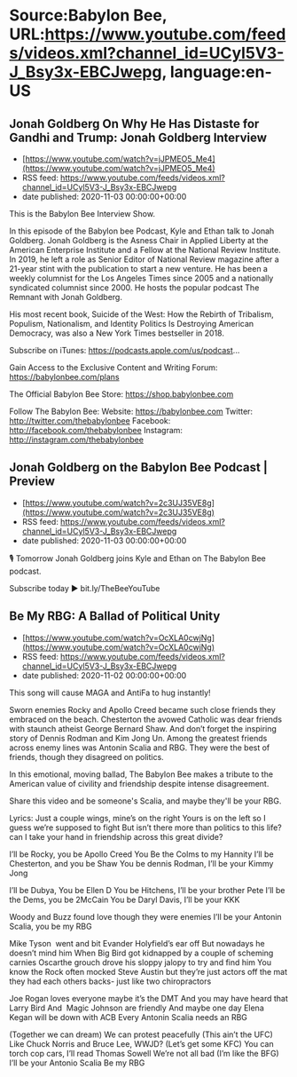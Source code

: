 # Source:Babylon Bee, URL:https://www.youtube.com/feeds/videos.xml?channel_id=UCyl5V3-J_Bsy3x-EBCJwepg, language:en-US

## Jonah Goldberg On Why He Has Distaste for Gandhi and Trump: Jonah Goldberg Interview
 - [https://www.youtube.com/watch?v=jJPMEO5_Me4](https://www.youtube.com/watch?v=jJPMEO5_Me4)
 - RSS feed: https://www.youtube.com/feeds/videos.xml?channel_id=UCyl5V3-J_Bsy3x-EBCJwepg
 - date published: 2020-11-03 00:00:00+00:00

This is the Babylon Bee Interview Show. 

In this episode of the Babylon bee Podcast, Kyle and Ethan talk to Jonah Goldberg. Jonah Goldberg is  the Asness Chair in Applied Liberty at the American Enterprise Institute and a Fellow at the National Review Institute. In 2019, he left a role as Senior Editor of National Review magazine after a 21-year stint with the publication to start a new venture. He has been a weekly columnist for the Los Angeles Times since 2005 and a nationally syndicated columnist since 2000. He hosts the popular podcast The Remnant with Jonah Goldberg.

His most recent book, Suicide of the West: How the Rebirth of Tribalism, Populism, Nationalism, and Identity Politics Is Destroying American Democracy, was also a New York Times bestseller in 2018.

Subscribe on iTunes: https://podcasts.apple.com/us/podcast...

Gain Access to the Exclusive Content and Writing Forum: https://babylonbee.com/plans

The Official Babylon Bee Store: https://shop.babylonbee.com

Follow The Babylon Bee:
Website: https://babylonbee.com
Twitter: http://twitter.com/thebabylonbee
Facebook: http://facebook.com/thebabylonbee
Instagram: http://instagram.com/thebabylonbee

## Jonah Goldberg on the Babylon Bee Podcast | Preview
 - [https://www.youtube.com/watch?v=2c3UJ35VE8g](https://www.youtube.com/watch?v=2c3UJ35VE8g)
 - RSS feed: https://www.youtube.com/feeds/videos.xml?channel_id=UCyl5V3-J_Bsy3x-EBCJwepg
 - date published: 2020-11-03 00:00:00+00:00

🎙 Tomorrow Jonah Goldberg joins Kyle and Ethan on The Babylon Bee podcast.

Subscribe today ▶️  bit.ly/TheBeeYouTube

## Be My RBG: A Ballad of Political Unity
 - [https://www.youtube.com/watch?v=OcXLA0cwjNg](https://www.youtube.com/watch?v=OcXLA0cwjNg)
 - RSS feed: https://www.youtube.com/feeds/videos.xml?channel_id=UCyl5V3-J_Bsy3x-EBCJwepg
 - date published: 2020-11-02 00:00:00+00:00

This song will cause MAGA and AntiFa to hug instantly! 

Sworn enemies Rocky and Apollo Creed became such close friends they embraced on the beach. Chesterton the avowed Catholic was dear friends with staunch atheist George Bernard Shaw. And don’t forget the inspiring story of Dennis Rodman and Kim Jong Un. Among the greatest friends across enemy lines was Antonin Scalia and RBG. They were the best of friends, though they disagreed on politics. 

In this emotional, moving ballad, The Babylon Bee makes a tribute to the American value of civility and friendship despite intense disagreement. 

Share this video and be someone's Scalia, and maybe they'll be your RBG.

Lyrics: 
Just a couple wings, mine’s on the right
Yours is on the left so I guess we’re supposed to fight
But isn’t there more than politics to this life?
can I take your hand in friendship across this great divide?

I’ll be Rocky, you be Apollo Creed
You Be the Colms to my Hannity
I’ll be  Chesterton, and you be Shaw
You be dennis Rodman, I’ll be your Kimmy Jong

I’ll be Dubya, You be Ellen D
You be Hitchens, I’ll be your brother Pete
I’ll be the Dems, you be 2McCain
You be Daryl Davis, I’ll be your KKK

Woody and Buzz found love though they were enemies
I’ll be your Antonin Scalia, you be my RBG

Mike Tyson  went and bit Evander Holyfield’s ear off
But nowadays he doesn’t mind him
When Big Bird got kidnapped by a couple of scheming carnies
Oscarthe grouch drove his sloppy jalopy to try and find him
You know the Rock often mocked Steve Austin but they’re just actors
off the mat they had each others backs- just like two chiropractors

Joe Rogan loves everyone
maybe it’s the DMT
And you may have heard that Larry Bird
And  Magic Johnson are friendly
And maybe one day Elena Kegan will be down with ACB
Every Antonin Scalia needs an RBG

(Together we can dream)
We can protest peacefully 
(This ain’t the UFC)
Like Chuck Norris and Bruce Lee, WWJD? 
(Let’s get some KFC)
You can torch cop cars, I’ll read Thomas Sowell 
We’re not all bad (I’m like the BFG)
I’ll be your Antonio Scalia
Be my RBG

